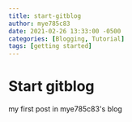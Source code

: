 ```yaml
---
title: start-gitblog
author: mye785c83
date: 2021-02-26 13:33:00 -0500
categories: [Blogging, Tutorial]
tags: [getting started]
---
```


# Start gitblog
my first post in mye785c83's blog
